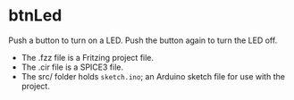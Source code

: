 # btnLed

Push a button to turn on a LED.
Push the button again to turn the LED off.

- The .fzz file is a Fritzing project file.
- The .cir file is a SPICE3 file.
- The src/ folder holds `sketch.ino`; an Arduino sketch file for use with the project.
